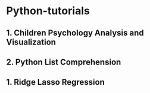 # Python-tutorials

## 1. Children Psychology Analysis and Visualization

## 2. Python List Comprehension

## 1. Ridge Lasso Regression